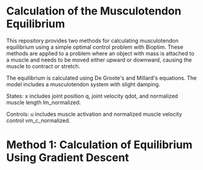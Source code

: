 # Calculation of the Musculotendon Equilibrium

This repository provides two methods for calculating musculotendon equilibrium using a simple optimal control problem with Bioptim. These methods are applied to a problem where an object with mass is attached to a muscle and needs to be moved either upward or downward, causing the muscle to contract or stretch.

The equilibrium is calculated using De Groote's and Millard's equations. The model includes a musculotendon system with slight damping.

States: x includes joint position q, joint velocity qdot​, and normalized muscle length lm_normalized​.

Controls: u includes muscle activation and normalized muscle velocity control vm_c_normalized​.

# Method 1: Calculation of Equilibrium Using Gradient Descent

